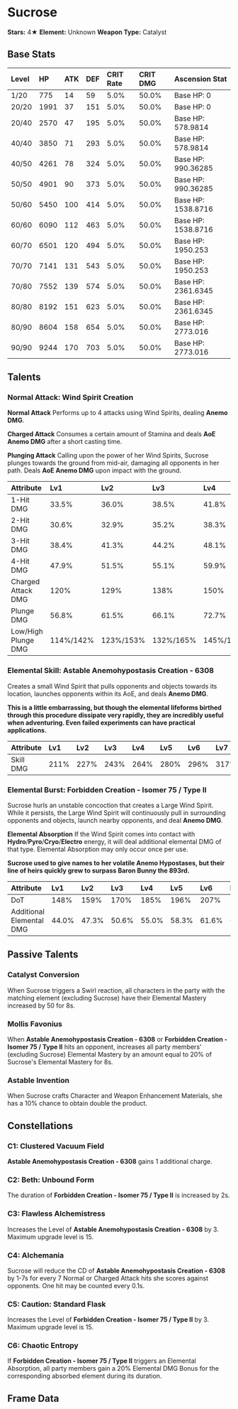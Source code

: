 # Sucrose

**Stars:** 4★
**Element:** Unknown
**Weapon Type:** Catalyst

## Base Stats

| Level | HP | ATK | DEF | CRIT Rate | CRIT DMG | Ascension Stat |
| :--- | :--- | :--- | :--- | :--- | :--- | :--- |
| 1/20 | 775 | 14 | 59 | 5.0% | 50.0% | Base HP: 0 |
| 20/20 | 1991 | 37 | 151 | 5.0% | 50.0% | Base HP: 0 |
| 20/40 | 2570 | 47 | 195 | 5.0% | 50.0% | Base HP: 578.9814 |
| 40/40 | 3850 | 71 | 293 | 5.0% | 50.0% | Base HP: 578.9814 |
| 40/50 | 4261 | 78 | 324 | 5.0% | 50.0% | Base HP: 990.36285 |
| 50/50 | 4901 | 90 | 373 | 5.0% | 50.0% | Base HP: 990.36285 |
| 50/60 | 5450 | 100 | 414 | 5.0% | 50.0% | Base HP: 1538.8716 |
| 60/60 | 6090 | 112 | 463 | 5.0% | 50.0% | Base HP: 1538.8716 |
| 60/70 | 6501 | 120 | 494 | 5.0% | 50.0% | Base HP: 1950.253 |
| 70/70 | 7141 | 131 | 543 | 5.0% | 50.0% | Base HP: 1950.253 |
| 70/80 | 7552 | 139 | 574 | 5.0% | 50.0% | Base HP: 2361.6345 |
| 80/80 | 8192 | 151 | 623 | 5.0% | 50.0% | Base HP: 2361.6345 |
| 80/90 | 8604 | 158 | 654 | 5.0% | 50.0% | Base HP: 2773.016 |
| 90/90 | 9244 | 170 | 703 | 5.0% | 50.0% | Base HP: 2773.016 |

## Talents

### Normal Attack: Wind Spirit Creation

**Normal Attack**
Performs up to 4 attacks using Wind Spirits, dealing **Anemo DMG**.

**Charged Attack**
Consumes a certain amount of Stamina and deals **AoE Anemo DMG** after a short casting time.

**Plunging Attack**
Calling upon the power of her Wind Spirits, Sucrose plunges towards the ground from mid-air, damaging all opponents in her path. Deals **AoE Anemo DMG** upon impact with the ground.

| Attribute | Lv1 | Lv2 | Lv3 | Lv4 | Lv5 | Lv6 | Lv7 | Lv8 | Lv9 | Lv10 | Lv11 | Lv12 | Lv13 | Lv14 | Lv15 |
| :--- | :--- | :--- | :--- | :--- | :--- | :--- | :--- | :--- | :--- | :--- | :--- | :--- | :--- | :--- | :--- |
| 1-Hit DMG | 33.5% | 36.0% | 38.5% | 41.8% | 44.3% | 46.8% | 50.2% | 53.5% | 56.9% | 60.2% | 63.6% |
| 2-Hit DMG | 30.6% | 32.9% | 35.2% | 38.3% | 40.6% | 42.9% | 45.9% | 49.0% | 52.0% | 55.1% | 58.2% |
| 3-Hit DMG | 38.4% | 41.3% | 44.2% | 48.1% | 50.9% | 53.8% | 57.7% | 61.5% | 65.4% | 69.2% | 73.1% |
| 4-Hit DMG | 47.9% | 51.5% | 55.1% | 59.9% | 63.5% | 67.1% | 71.9% | 76.7% | 81% | 86% | 91% |
| Charged Attack DMG | 120% | 129% | 138% | 150% | 159% | 168% | 180% | 192% | 204% | 216% | 228% |
| Plunge DMG | 56.8% | 61.5% | 66.1% | 72.7% | 77.3% | 82.6% | 89.9% | 97.1% | 104.4% | 112.3% | 120.3% |
| Low/High Plunge DMG | 114%/142% | 123%/153% | 132%/165% | 145%/182% | 155%/193% | 165%/206% | 180%/224% | 194%/243% | 209%/261% | 225%/281% | 240%/300% |

### Elemental Skill: Astable Anemohypostasis Creation - 6308

Creates a small Wind Spirit that pulls opponents and objects towards its location, launches opponents within its AoE, and deals **Anemo DMG**.

**This is a little embarrassing, but though the elemental lifeforms birthed through this procedure dissipate very rapidly, they are incredibly useful when adventuring. Even failed experiments can have practical applications.**

| Attribute | Lv1 | Lv2 | Lv3 | Lv4 | Lv5 | Lv6 | Lv7 | Lv8 | Lv9 | Lv10 | Lv11 | Lv12 | Lv13 | Lv14 | Lv15 |
| :--- | :--- | :--- | :--- | :--- | :--- | :--- | :--- | :--- | :--- | :--- | :--- | :--- | :--- | :--- | :--- |
| Skill DMG | 211% | 227% | 243% | 264% | 280% | 296% | 317% | 338% | 359% | 380% | 401% | 422% | 449% |

### Elemental Burst: Forbidden Creation - Isomer 75 / Type II

Sucrose hurls an unstable concoction that creates a Large Wind Spirit.
While it persists, the Large Wind Spirit will continuously pull in surrounding opponents and objects, launch nearby opponents, and deal **Anemo DMG**.

**Elemental Absorption**
If the Wind Spirit comes into contact with **Hydro**/**Pyro**/**Cryo**/**Electro** energy, it will deal additional elemental DMG of that type.
Elemental Absorption may only occur once per use.

**Sucrose used to give names to her volatile Anemo Hypostases, but their line of heirs quickly grew to surpass Baron Bunny the 893rd.**

| Attribute | Lv1 | Lv2 | Lv3 | Lv4 | Lv5 | Lv6 | Lv7 | Lv8 | Lv9 | Lv10 | Lv11 | Lv12 | Lv13 | Lv14 | Lv15 |
| :--- | :--- | :--- | :--- | :--- | :--- | :--- | :--- | :--- | :--- | :--- | :--- | :--- | :--- | :--- | :--- |
| DoT | 148% | 159% | 170% | 185% | 196% | 207% | 222% | 237% | 252% | 266% | 281% | 296% | 315% |
| Additional Elemental DMG | 44.0% | 47.3% | 50.6% | 55.0% | 58.3% | 61.6% | 66.0% | 70.4% | 74.8% | 79.2% | 83.6% | 88.0% | 93.5% |

## Passive Talents

### Catalyst Conversion

When Sucrose triggers a Swirl reaction, all characters in the party with the matching element (excluding Sucrose) have their Elemental Mastery increased by 50 for 8s.

### Mollis Favonius

When **Astable Anemohypostasis Creation - 6308** or **Forbidden Creation - Isomer 75 / Type II** hits an opponent, increases all party members' (excluding Sucrose) Elemental Mastery by an amount equal to 20% of Sucrose's Elemental Mastery for 8s.

### Astable Invention

When Sucrose crafts Character and Weapon Enhancement Materials, she has a 10% chance to obtain double the product.

## Constellations

### C1: Clustered Vacuum Field

**Astable Anemohypostasis Creation - 6308** gains 1 additional charge.

### C2: Beth: Unbound Form

The duration of **Forbidden Creation - Isomer 75 / Type II** is increased by 2s.

### C3: Flawless Alchemistress

Increases the Level of **Astable Anemohypostasis Creation - 6308** by 3.
Maximum upgrade level is 15.

### C4: Alchemania

Sucrose will reduce the CD of **Astable Anemohypostasis Creation - 6308** by 1-7s for every 7 Normal or Charged Attack hits she scores against opponents.
One hit may be counted every 0.1s.

### C5: Caution: Standard Flask

Increases the Level of **Forbidden Creation - Isomer 75 / Type II** by 3.
Maximum upgrade level is 15.

### C6: Chaotic Entropy

If **Forbidden Creation - Isomer 75 / Type II** triggers an Elemental Absorption, all party members gain a 20% Elemental DMG Bonus for the corresponding absorbed element during its duration.

## Frame Data

